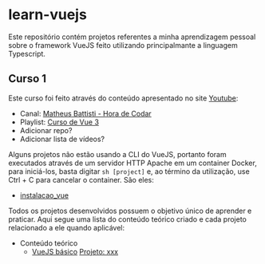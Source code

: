 # learn-vuejs

Este repositório contém projetos referentes a minha aprendizagem pessoal sobre o framework VueJS feito utilizando principalmante a linguagem Typescript.

## Curso 1

Este curso foi feito através do conteúdo apresentado no site [Youtube](http://www.youtube.com):

- Canal: [Matheus Battisti - Hora de Codar](https://www.youtube.com/@MatheusBattisti)
- Playlist: [Curso de Vue 3](https://www.youtube.com/watch?v=wsAQQioPIJs&list=PLnDvRpP8BnezDglaAvtWgQXzsOmXUuRHL&ab_channel=MatheusBattisti-HoradeCodar)
- Adicionar repo?
- Adicionar lista de vídeos?

Alguns projetos não estão usando a CLI do VueJS, portanto foram executados através de um servidor HTTP Apache em um container Docker, para iniciá-los, basta digitar `sh [project]` e, ao término da utilização, use Ctrl + C para cancelar o container. São eles:
- [instalacao_vue](./course_01/instalacao_vue/)

Todos os projetos desenvolvidos possuem o objetivo único de aprender e praticar. Aqui segue uma lista do conteúdo teórico criado e cada projeto relacionado a ele quando aplicável:

- Conteúdo teórico
  - [VueJS básico](./course_01/docs/01_vuejs_basics.md) [Projeto: xxx](xxx)
  